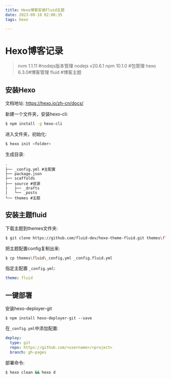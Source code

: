 ```yaml
---
title: Hexo博客安装Fluid主题
date: 2023-09-18 02:08:35
tags: hexo

---
```


# Hexo博客记录

> nvm 1.1.11 #nodejs版本管理
> nodejs v20.6.1
> npm 10.1.0 #包管理
> hexo 6.3.0#博客管理
> fluid  #博客主题

## 安装Hexo 

文档地址: https://hexo.io/zh-cn/docs/

新建一个文件夹，安装hexo-cli: 

```bash
$ npm install -g hexo-cli
```

进入文件夹，初始化: 

```bash
$ hexo init <folder>
```

生成目录:

```
.
├── _config.yml #主配置
├── package.json
├── scaffolds
├── source #资源
|   ├── _drafts
|   └── _posts
└── themes #主题
```

## 安装主题fluid

下载主题到themes文件夹:

```bash
$ git clone https://github.com/fluid-dev/hexo-theme-fluid.git themes\fluid
```

把主题配置config复制出来:

```bash
$ cp themes\fluid\_config,yml _config.fluid.yml
```

指定主配置 `_config.yml`: 

```yml
theme: fluid
```

## 一键部署

安装hexo-deployer-git

```bashdeploy:
$ npm install hexo-deployer-git --save
```

在`_config.yml`中添加配置: 

```yml
deploy:
  type: git
  repo: https://github.com/<username>/<project>
  branch: gh-pages
```

部署命令:

```bash
$ hexo clean && hexo d
```

